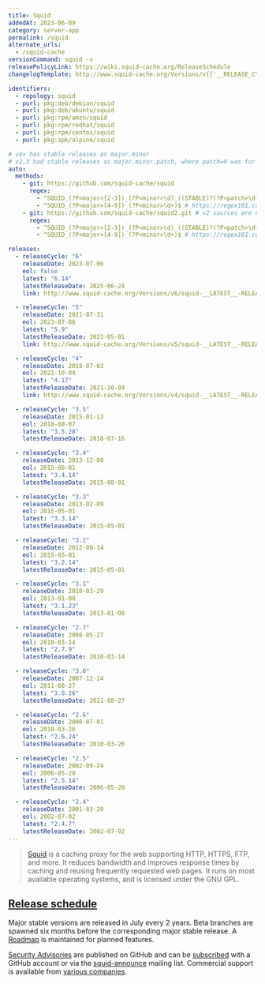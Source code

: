 ```yaml
---
title: Squid
addedAt: 2023-06-09
category: server-app
permalink: /squid
alternate_urls:
  - /squid-cache
versionCommand: squid -v
releasePolicyLink: https://wiki.squid-cache.org/ReleaseSchedule
changelogTemplate: http://www.squid-cache.org/Versions/v{{'__RELEASE_CYCLE__'|split:'.'|first}}/__RELEASE_CYCLE__/

identifiers:
  - repology: squid
  - purl: pkg:deb/debian/squid
  - purl: pkg:deb/ubuntu/squid
  - purl: pkg:rpm/amzn/squid
  - purl: pkg:rpm/redhat/squid
  - purl: pkg:rpm/centos/squid
  - purl: pkg:apk/alpine/squid

# v4+ has stable releases as major.minor
# v2,3 had stable releases as major.minor.patch, where patch=0 was for RC releases.
auto:
  methods:
    - git: https://github.com/squid-cache/squid
      regex:
        - ^SQUID_(?P<major>[2-3])_(?P<minor>\d)_((STABLE)?(?P<patch>\d+))$ # https://regex101.com/r/yMRzJO/1
        - ^SQUID_(?P<major>[4-9])_(?P<minor>\d+)$ # https://regex101.com/r/psotaU/1
    - git: https://github.com/squid-cache/squid2.git # v2 sources are now archived in a separate repo, we use that as well
      regex:
        - ^SQUID_(?P<major>[2-3])_(?P<minor>\d)_((STABLE)?(?P<patch>\d+))$ # https://regex101.com/r/yMRzJO/1
        - ^SQUID_(?P<major>[4-9])_(?P<minor>\d+)$ # https://regex101.com/r/psotaU/1

releases:
  - releaseCycle: "6"
    releaseDate: 2023-07-06
    eol: false
    latest: "6.14"
    latestReleaseDate: 2025-06-24
    link: http://www.squid-cache.org/Versions/v6/squid-__LATEST__-RELEASENOTES.html

  - releaseCycle: "5"
    releaseDate: 2021-07-31
    eol: 2023-07-06
    latest: "5.9"
    latestReleaseDate: 2023-05-01
    link: http://www.squid-cache.org/Versions/v5/squid-__LATEST__-RELEASENOTES.html

  - releaseCycle: "4"
    releaseDate: 2018-07-03
    eol: 2021-10-04
    latest: "4.17"
    latestReleaseDate: 2021-10-04
    link: http://www.squid-cache.org/Versions/v4/squid-__LATEST__-RELEASENOTES.html

  - releaseCycle: "3.5"
    releaseDate: 2015-01-13
    eol: 2018-08-07
    latest: "3.5.28"
    latestReleaseDate: 2018-07-16

  - releaseCycle: "3.4"
    releaseDate: 2013-12-08
    eol: 2015-08-01
    latest: "3.4.14"
    latestReleaseDate: 2015-08-01

  - releaseCycle: "3.3"
    releaseDate: 2013-02-09
    eol: 2015-05-01
    latest: "3.3.14"
    latestReleaseDate: 2015-05-01

  - releaseCycle: "3.2"
    releaseDate: 2012-08-14
    eol: 2015-05-01
    latest: "3.2.14"
    latestReleaseDate: 2015-05-01

  - releaseCycle: "3.1"
    releaseDate: 2010-03-29
    eol: 2013-01-08
    latest: "3.1.23"
    latestReleaseDate: 2013-01-08

  - releaseCycle: "2.7"
    releaseDate: 2008-05-27
    eol: 2010-03-14
    latest: "2.7.9"
    latestReleaseDate: 2010-03-14

  - releaseCycle: "3.0"
    releaseDate: 2007-12-14
    eol: 2011-08-27
    latest: "3.0.26"
    latestReleaseDate: 2011-08-27

  - releaseCycle: "2.6"
    releaseDate: 2006-07-01
    eol: 2010-03-26
    latest: "2.6.24"
    latestReleaseDate: 2010-03-26

  - releaseCycle: "2.5"
    releaseDate: 2002-09-24
    eol: 2006-05-20
    latest: "2.5.14"
    latestReleaseDate: 2006-05-20

  - releaseCycle: "2.4"
    releaseDate: 2001-03-20
    eol: 2002-07-02
    latest: "2.4.7"
    latestReleaseDate: 2002-07-02
---
```


> [Squid](http://www.squid-cache.org/) is a caching proxy for the web supporting HTTP, HTTPS, FTP,
> and more. It reduces bandwidth and improves response times by caching and reusing
> frequently requested web pages. It runs on most available operating systems, and is licensed
> under the GNU GPL.

## [Release schedule](https://wiki.squid-cache.org/ReleaseSchedule#future-release-schedule)

Major stable versions are released in July every 2 years. Beta branches are spawned six months
before the corresponding major stable release. A [Roadmap](https://wiki.squid-cache.org/RoadMap/)
is maintained for planned features.

[Security Advisories](https://github.com/squid-cache/squid/security/advisories)
are published on GitHub and can be [subscribed](https://docs.github.com/en/account-and-profile/managing-subscriptions-and-notifications-on-github/setting-up-notifications/configuring-notifications#configuring-your-watch-settings-for-an-individual-repository)
with a GitHub account or via the [squid-announce](http://www.squid-cache.org/Support/mailing-lists.html#squid-announce)
mailing list. Commercial support is available from [various companies](http://www.squid-cache.org/Support/services.html).
